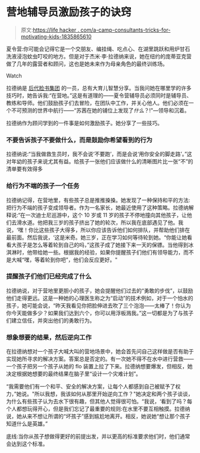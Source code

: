 # 营地辅导员激励孩子的诀窍

> 原文:[https://life hacker . com/a-camp-consultants-tricks-for-motivating-kids-1835865610](https://lifehacker.com/a-camp-counselors-tricks-for-motivating-kids-1835865610)

夏令营:你可能会记得它是一个交朋友、编挂绳、吃点心、在湖里跳跃和用炉甘石洗液浸泡蚊虫叮咬的地方。但是对于杰米·李·拉德纳来说，她在纽约的庞蒂亚克营做了几年的露营者和顾问，这也是她未来作为母亲角色的最终训练场。

Watch

拉德纳是 [后代脸书集团](https://www.facebook.com/groups/2018785615043946/) 的一员，总有大育儿智慧分享。当我问她在哪里学的许多技巧时，她告诉我:“在营地。”这是有道理的——夏令营辅导员必须同时是辅导员、教练和导师。他们鼓励孩子们去冒险，在团队中工作，并关心他人。他们必须在一个不可预测的世界中航行——“苏茜在她的铺位上发现了*什么*？!"—领导和沉着。

拉德纳作为顾问学到的一件事是如何激励孩子。她分享了一些技巧。

### 不要告诉孩子不要做什么，而是鼓励你希望看到的行为

拉德纳说:“当我做救生员时，我不会说‘不要跑’，而是会说‘用你安全的脚走路’。”这对年幼的孩子来说尤其有益。给孩子一张他们应该做什么的清晰图片比一张“不”的清单要有效得多

### 给行为不端的孩子一个任务

拉德纳记得，在营地里，有些孩子总是推推搡搡。她发现了一种保持和平的方法:把行为不端的孩子变成领导者。作为一名家长，她最近使用了这种策略。拉德纳解释说:“在一次迪士尼巡游中，这个 10 岁或 11 岁的孩子不停地撞向其他孩子，让他们去滑水道。他把我三岁的孩子挤出了她的轮次，所以我在底部遇见了他。我说，‘嘿！你比这些孩子大得多，所以你应该告诉他们如何排队，并帮助他们排在最前面。然后我说，‘这是米奇。她三岁，正在学习如何等待轮到她。“你能让她看看大孩子是怎么等着轮到自己的吗，”这孩子成了她接下来一天的保镖。当他得到冰淇淋时，他带给她一些。根据我的经验，如果你提醒孩子们他们有领导能力，而不是大喊“嘿，等着轮到你吧”，他们会反应更好。"

### 提醒孩子们他们已经完成了什么

拉德纳说，对于营地里更胆小的孩子，她会提醒他们过去的“勇敢的步伐”，以鼓励他们走得更远。这是一种她的心理医生称之为“启动”的技术例如，对于一个怕水的孩子，她可能会说，“昨天我看见你把脸伸进去吹了三个泡泡——太棒了！你认为你今天能做多少？如果我们达到六个，你可以用浮板溅我。”这一切都是为了与孩子们建立信任，并突出他们的勇敢行为。

### 想象想要的结果，然后逆向工作

在拉德纳想对一个孩子大喊大叫的营地场景中，她会首先问自己这样做是否有助于实现她所寻求的解决方案。答案总是否定的。有一次她不得不在水中进行营救——一个孩子把另一个孩子从她的 flo 装置上拉了下来。拉德纳想要爆发，但相反，她决定根据她想要的最终结果在脑子里“设计一个灾难计划”。

“我需要他们有一个和平、安全的解决方案，让每个人都感到自己被赋予了权力，”她说。"所以我想，我该如何从那里开始逆向工作？"她决定和两个孩子谈谈，为什么有些孩子认为去水下很有趣，但其他人觉得很可怕。“我说，‘看到了吗？每个人都想玩得开心，但是我们忘记了最重要的规则:在水里不要互相触摸。拉德纳说，她从来不想让所谓的“坏孩子”感到尴尬地离开。相反，她说她“想让那个孩子知道什么是英雄。”

底线:当你从孩子想做得更好的前提出发，并以更高的标准要求他们时，他们通常会达到这个标准。